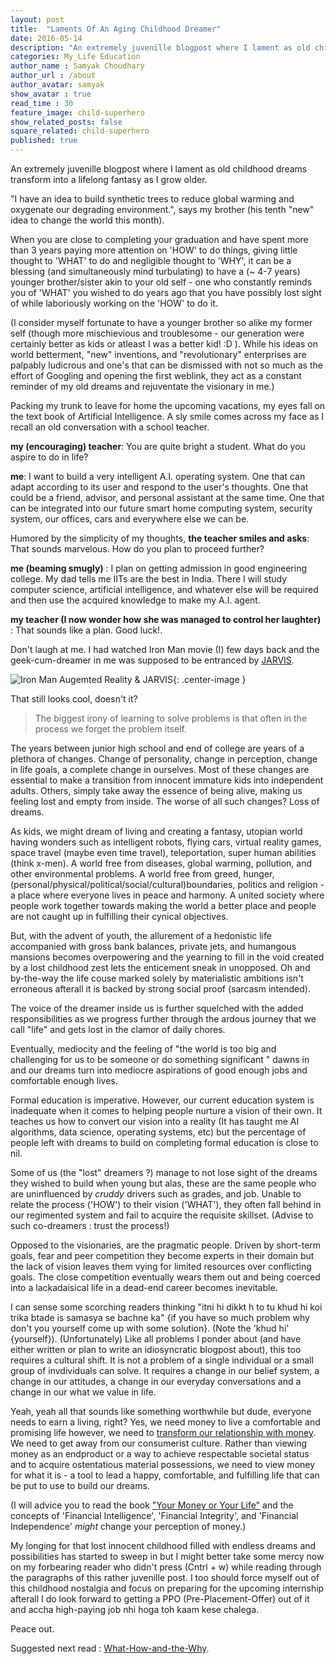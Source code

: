 ```yaml
---
layout: post
title:  "Laments Of An Aging Childhood Dreamer"
date: 2016-05-14
description: "An extremely juvenille blogpost where I lament as old childhood dreams transform into a lifelong fantasy as I grow older."
categories: My_Life Education
author_name : Samyak Choudhary
author_url : /about
author_avatar: samyak
show_avatar : true
read_time : 30
feature_image: child-superhero
show_related_posts: false
square_related: child-superhero
published: true
---
```


An extremely juvenille blogpost where I lament as old childhood dreams transform into a lifelong fantasy as I grow older.

"I have an idea to build synthetic trees to reduce global warming and oxygenate our degrading environment.", says my brother (his tenth "new" idea to change the world this month).

When you are close to completing your graduation and have spent more than 3 years paying more attention on 'HOW' to do things, giving little thought to 'WHAT' to do and negligible thought to 'WHY', it can be a blessing (and simultaneously mind turbulating) to have a (~ 4-7 years) younger brother/sister akin to your old self - one who constantly reminds you of 'WHAT' you wished to do years ago that you have possibly lost sight of while laboriously working on the 'HOW' to do it.

(I consider myself fortunate to have a younger brother so alike my former self (though more mischievious and troublesome - our generation were certainly better as kids or atleast I was a better kid! :D ). While his ideas on world betterment, "new" inventions, and "revolutionary" enterprises are palpably ludicrous and one's that can be dismissed with not so much as the effort of Googling and opening the first weblink, they act as a constant reminder of my old dreams and rejuventate the visionary in me.)

Packing my trunk to leave for home the upcoming vacations, my eyes fall on the text book of Artificial Intelligence. A sly smile comes across my face as I recall an old conversation with a school teacher.

  **my (encouraging) teacher**: You are quite bright a student. What do you aspire to do in life?

  **me**: I want to build a very intelligent A.I. operating system. One that can adapt according to its user and respond to the user's thoughts. One that could be a friend, advisor, and personal assistant at the same time. One that can be integrated into our future smart home computing system, security system, our offices, cars and everywhere else we can be.

  Humored by the simplicity of my thoughts, **the teacher smiles and asks**: That sounds marvelous. How do you plan to proceed further?

  **me (beaming smugly)** : I plan on getting admission in good engineering college. My dad tells me IITs are the best in India. There I will study computer science, artificial intelligence, and whatever else will be required and then use the acquired knowledge to make my A.I. agent.

  **my teacher (I now wonder how she was managed to control her laughter)** : That sounds like a plan. Good luck!.

Don't laugh at me. I had watched Iron Man movie (I) few days back and the geek-cum-dreamer in me was supposed to be entranced by [JARVIS](http://ironman.wikia.com/wiki/J.A.R.V.I.S.).

![Iron Man Augemted Reality & JARVIS](http://samyakchoudhary.com/img/iron-man-jarvis-augmented-reality.jpg){: .center-image }

That still looks cool, doesn't it?

>The biggest irony of learning to solve problems is that often in the process we forget the problem itself.

The years between junior high school and end of college are years of a plethora of changes. Change of personality, change in perception, change in life goals, a complete change in ourselves. Most of these changes are essential to make a transition from innocent immature kids into independent adults. Others, simply take away the essence of being alive, making us feeling lost and empty from inside. The worse of all such changes? Loss of dreams.

As kids, we might dream of living and creating a fantasy, utopian world having wonders such as intelligent robots, flying cars, virtual reality games, space travel (maybe even time travel), teleportation, super human abilities (think x-men). A world free from diseases, global warming, pollution, and other environmental problems. A world free from greed, hunger, (personal/physical/political/social/cultural)boundaries, politics and religion - a place where everyone lives in peace and harmony. A united society where people work together towards making the world a better place and people are not caught up in fulfilling their cynical objectives.

But, with the advent of youth, the allurement of a hedonistic life accompanied with gross bank balances, private jets, and humangous mansions becomes overpowering and the yearning to fill in the void created by a lost childhood zest lets the enticement sneak in unopposed. Oh and by-the-way the life couse marked solely by materialistic ambitions isn't erroneous afterall it is backed by strong social proof (sarcasm intended).

The voice of the dreamer inside us is further squelched with the added responsibilities as we progress further through the ardous journey that we call "life" and gets lost in the clamor of daily chores.

Eventually, mediocity and the feeling of "the world is too big and challenging for us to be someone or do something significant " dawns in and our dreams turn into mediocre aspirations of good enough jobs and comfortable enough lives.

Formal education is imperative. However, our current education system is inadequate when it comes to helping people nurture a vision of their own. It teaches us how to convert our vision into a reality (It has taught me AI algorithms, data science, operating systems, etc) but the percentage of people left with dreams to build on completing formal education is close to nil.

Some of us (the "lost" dreamers ?) manage to not lose sight of the dreams they wished to build when young but alas, these are the same people who are uninfluenced by *cruddy* drivers such as grades, and job. Unable to relate the process ('HOW') to their vision ('WHAT'), they often fall behind in our regimented system and fail to acquire the requisite skillset. (Advise to such co-dreamers : trust the process!)

Opposed to the visionaries, are the pragmatic people. Driven by short-term goals, fear and peer competition they become experts in their domain but the lack of vision leaves them vying for limited resources over conflicting goals. The close competition eventually wears them out and being coerced into a lackadaisical life in a dead-end career becomes inevitable.

I can sense some scorching readers thinking "itni hi dikkt h to tu khud hi koi trika btade is samasya se bachne ka" {if you have so much problem why don't you yourself come up with some solution}. (Note the 'khud hi' {yourself}). (Unfortunately) Like all problems I ponder about (and have either written or plan to write an idiosyncratic blogpost about), this too requires a cultural shift. It is not a problem of a single individual or a small group of invdividuals can solve. It requires a change in our belief system, a change in our attitudes, a change in our everyday conversations and a change in our what we value in life.

Yeah, yeah all that sounds like something worthwhile but dude, everyone needs to earn a living, right? Yes, we need money to live a comfortable and promising life however, we need to [transform our relationship with money](https://ymoyl.wordpress.com/summary-of-your-money-or-your-life/). We need to get away from our consumerist culture. Rather than viewing money as an endproduct or a way to achieve respectable societal status and to acquire ostentatious material possessions, we need to view money for what it is - a tool to lead a happy, comfortable, and fulfilling life that can be put to use to build our dreams. 

(I will advice you to read the book ["Your Money or Your Life"](https://ymoyl.wordpress.com/summary-of-your-money-or-your-life/) and the concepts of 'Financial Intelligence', 'Financial Integrity', and 'Financial Independence' *might* change your perception of money.) 

My longing for that lost innocent childhood filled with endless dreams and possibilities has started to sweep in but I might better take some mercy now on my forbearing reader who didn't press (Cntrl + w) while reading through the paragraphs of this rather juvenille post. I too should force myself out of this childhood nostalgia and focus on preparing for the upcoming internship afterall I do look forward to getting a PPO (Pre-Placement-Offer) out of it and accha high-paying job nhi hoga toh kaam kese chalega.

Peace out.

Suggested next read : [What-How-and-the-Why](http://samyakchoudhary.com/what-how-and-the-why/).
